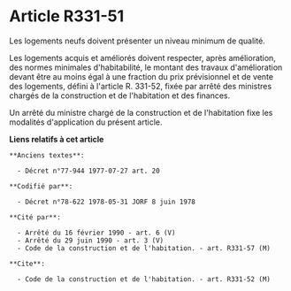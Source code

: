 # Article R331-51

Les logements neufs doivent présenter un niveau minimum de qualité.

Les logements acquis et améliorés doivent respecter, après amélioration, des normes minimales d'habitabilité, le montant des
travaux d'amélioration devant être au moins égal à une fraction du prix prévisionnel et de vente des logements, défini à
l'article R. 331-52, fixée par arrêté des ministres chargés de la construction et de l'habitation et des finances.

Un arrêté du ministre chargé de la construction et de l'habitation fixe les modalités d'application du présent article.

**Liens relatifs à cet article**

	**Anciens textes**:

	  - Décret n°77-944 1977-07-27 art. 20

	**Codifié par**:

	  - Décret n°78-622 1978-05-31 JORF 8 juin 1978

	**Cité par**:

	  - Arrêté du 16 février 1990 - art. 6 (V)
	  - Arrêté du 29 juin 1990 - art. 3 (V)
	  - Code de la construction et de l'habitation. - art. R331-57 (M)

	**Cite**:

	  - Code de la construction et de l'habitation. - art. R331-52 (M)
